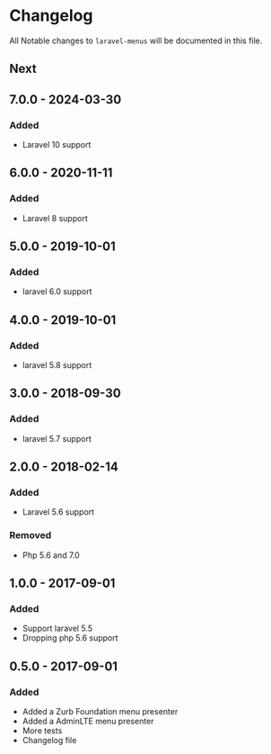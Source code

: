 # Changelog

All Notable changes to `laravel-menus` will be documented in this file.

## Next

## 7.0.0 - 2024-03-30

### Added
- Laravel 10 support

## 6.0.0 - 2020-11-11

### Added

- Laravel 8 support

## 5.0.0 - 2019-10-01

### Added

- laravel 6.0 support

## 4.0.0 - 2019-10-01

### Added

- laravel 5.8 support

## 3.0.0 - 2018-09-30

### Added

- laravel 5.7 support

## 2.0.0 - 2018-02-14

### Added

- Laravel 5.6 support

### Removed

- Php 5.6 and 7.0

## 1.0.0 - 2017-09-01

### Added

- Support laravel 5.5
- Dropping php 5.6 support

## 0.5.0 - 2017-09-01

### Added

- Added a Zurb Foundation menu presenter
- Added a AdminLTE menu presenter
- More tests
- Changelog file
